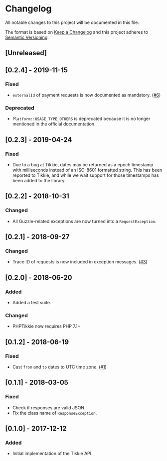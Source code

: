 # Changelog
All notable changes to this project will be documented in this file.

The format is based on [Keep a Changelog](http://keepachangelog.com/en/1.0.0/)
and this project adheres to [Semantic Versioning](http://semver.org/spec/v2.0.0.html).

## [Unreleased]

## [0.2.4] - 2019-11-15
### Fixed
- `externalId` of payment requests is now documented as mandatory. ([#6](https://github.com/jarnovanleeuwen/php-tikkie/pull/6))

### Deprecated
- `Platform::USAGE_TYPE_OTHERS` is deprecated because it is no longer mentioned in the official documentation.

## [0.2.3] - 2019-04-24
### Fixed
- Due to a bug at Tikkie, dates may be returned as a epoch timestamp with milliseconds instead of an ISO-8601 formatted string. This has been reported to Tikkie, and while we wait support for those timestamps has been added to the library. 

## [0.2.2] - 2018-10-31
### Changed
- All Guzzle-related exceptions are now turned into a `RequestException`.

## [0.2.1] - 2018-09-27
### Changed
- Trace ID of requests is now included in exception messages. ([#3](https://github.com/jarnovanleeuwen/php-tikkie/pull/3))

## [0.2.0] - 2018-06-20
### Added
- Added a test suite.

### Changed
- PHPTikkie now requires PHP 7.1+

## [0.1.2] - 2018-06-19
### Fixed
- Cast `from` and `to` dates to UTC time zone. ([#1](https://github.com/jarnovanleeuwen/php-tikkie/pull/1))

## [0.1.1] - 2018-03-05
### Fixed
- Check if responses are valid JSON.
- Fix the class name of `ResponseException`.

## [0.1.0] - 2017-12-12
### Added
- Initial implementation of the Tikkie API.
